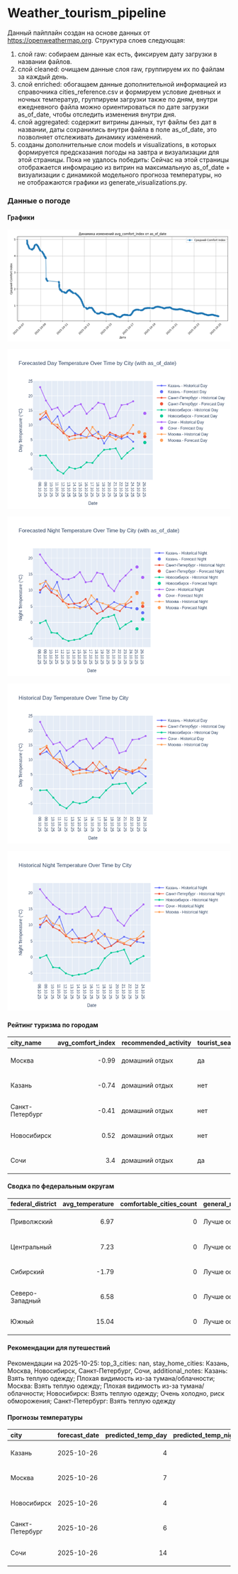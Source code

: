 # Weather_tourism_pipeline
Данный пайплайн создан на основе данных от https://openweathermap.org.
Структура слоев следующая:
  1) слой raw: 
  собираем данные как есть, фиксируем дату загрузки в названии файлов.
  2) слой cleaned:
  очищаем данные слоя raw, группируем их по файлам за каждый день.
  3) слой enriched:
  обогащаем данные дополнительной информацией из справочника cities_reference.csv и формируем условие дневных и ночных температур,
  группируем загрузки также по дням, внутри ежедневного файла можно ориентироваться по дате загрузки as_of_date, чтобы отследить изменения внутри дня.
  4) слой aggregated:
   содержит витрины данных, тут файлы без дат в названии, даты сохранились внутри файла в поле as_of_date, это позволняет отслеживать динамику изменений.
  6) созданы дополнительные слои models и visualizations, в которых формируется предсказания погоды на завтра и визуализации для этой страницы.
  Пока не удалось победить: Сейчас на этой страницы отображается инфомрацию из витрин на максимальную as_of_date + визуализации с динамикой модельного прогноза температуры, 
  но не отображаются графики из generate_visualizations.py.
<!-- WEATHER DATA START -->
### Данные о погоде

#### Графики
![Comfort Index Trend](data/visualizations/comfort_index_trend.png)

![Forecasted Day Temperature](data/visualizations/forecasted_day_temperature.png)

![Forecasted Night Temperature](data/visualizations/forecasted_night_temperature.png)

![Historical Day Temperature](data/visualizations/historical_day_temperature.png)

![Historical Night Temperature](data/visualizations/historical_night_temperature.png)

#### Рейтинг туризма по городам
| city_name       |   avg_comfort_index | recommended_activity   | tourist_season_match   | tourism_season   | tour_recommendation       | as_of_date          |
|:----------------|--------------------:|:-----------------------|:-----------------------|:-----------------|:--------------------------|:--------------------|
| Москва          |               -0.99 | домашний отдых         | да                     | Круглогодично    | домашний отдых в сезон    | 2025-10-25 05:21:00 |
| Казань          |               -0.74 | домашний отдых         | нет                    | Май-Сентябрь     | домашний отдых вне сезона | 2025-10-25 05:21:00 |
| Санкт-Петербург |               -0.41 | домашний отдых         | нет                    | Май-Сентябрь     | домашний отдых вне сезона | 2025-10-25 05:21:00 |
| Новосибирск     |                0.52 | домашний отдых         | нет                    | Июнь-Август      | домашний отдых вне сезона | 2025-10-25 05:21:00 |
| Сочи            |                3.4  | домашний отдых         | да                     | Май-Октябрь      | домашний отдых в сезон    | 2025-10-25 05:21:00 |

#### Сводка по федеральным округам
| federal_district   |   avg_temperature |   comfortable_cities_count | general_recommendation   | as_of_date          |
|:-------------------|------------------:|---------------------------:|:-------------------------|:--------------------|
| Приволжский        |              6.97 |                          0 | Лучше остаться дома      | 2025-10-25 05:21:00 |
| Центральный        |              7.23 |                          0 | Лучше остаться дома      | 2025-10-25 05:21:00 |
| Сибирский          |             -1.79 |                          0 | Лучше остаться дома      | 2025-10-25 05:21:00 |
| Северо-Западный    |              6.58 |                          0 | Лучше остаться дома      | 2025-10-25 05:21:00 |
| Южный              |             15.04 |                          0 | Лучше остаться дома      | 2025-10-25 05:21:00 |

#### Рекомендации для путешествий
Рекомендации на 2025-10-25: top_3_cities: nan, stay_home_cities: Казань, Москва, Новосибирск, Санкт-Петербург, Сочи, additional_notes: Казань: Взять теплую одежду; Плохая видимость из-за тумана/облачности; Москва: Взять теплую одежду; Плохая видимость из-за тумана/облачности; Новосибирск: Взять теплую одежду; Очень холодно, риск обморожения; Санкт-Петербург: Взять теплую одежду

#### Прогнозы температуры
| city            | forecast_date   |   predicted_temp_day |   predicted_temp_night | model_type       | as_of_date          |
|:----------------|:----------------|---------------------:|-----------------------:|:-----------------|:--------------------|
| Казань          | 2025-10-26      |                    4 |                      3 | LinearRegression | 2025-10-25 05:21:37 |
| Москва          | 2025-10-26      |                    7 |                      6 | LinearRegression | 2025-10-25 05:21:37 |
| Новосибирск     | 2025-10-26      |                    4 |                      1 | LinearRegression | 2025-10-25 05:21:37 |
| Санкт-Петербург | 2025-10-26      |                    6 |                      5 | LinearRegression | 2025-10-25 05:21:37 |
| Сочи            | 2025-10-26      |                   14 |                     14 | LinearRegression | 2025-10-25 05:21:37 |


<!-- WEATHER DATA END -->
